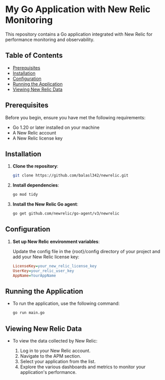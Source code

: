 # My Go Application with New Relic Monitoring

This repository contains a Go application integrated with New Relic for performance monitoring and observability.

## Table of Contents

- [Prerequisites](#prerequisites)
- [Installation](#installation)
- [Configuration](#configuration)
- [Running the Application](#running-the-application)
- [Viewing New Relic Data](#viewing-new-relic-data)

## Prerequisites

Before you begin, ensure you have met the following requirements:

- Go 1.20 or later installed on your machine
- A New Relic account
- A New Relic license key

## Installation

1. **Clone the repository**:

    ```bash
    git clone https://github.com/balasl342/newrelic.git
    ```

2. **Install dependencies**:

    ```bash
    go mod tidy
    ```

3. **Install the New Relic Go agent**:

    ```bash
    go get github.com/newrelic/go-agent/v3/newrelic
    ```

## Configuration

1. **Set up New Relic environment variables**:

    Update the config file in the {root}/config directory of your project and add your New Relic license key:

    ```ini
    LicenseKey=your_new_relic_license_key
    UserKey=your_relic_user_key
    AppName=YourAppName

## Running the Application

- To run the application, use the following command:

    ```bash
    go run main.go

## Viewing New Relic Data

- To view the data collected by New Relic:

    1. Log in to your New Relic account.
    2. Navigate to the APM section.
    3. Select your application from the list.
    4. Explore the various dashboards and metrics to monitor your application's performance.
